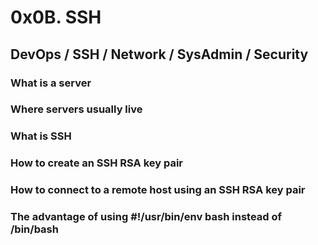 # 0x0B. SSH
## DevOps / SSH / Network / SysAdmin / Security
### What is a server
### Where servers usually live
### What is SSH
### How to create an SSH RSA key pair
### How to connect to a remote host using an SSH RSA key pair
### The advantage of using #!/usr/bin/env bash instead of /bin/bash
